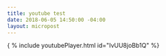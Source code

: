 ```yaml
---
title: youtube test
date: 2018-06-05 14:50:00 -04:00
layout: micropost
---
```


{ % include youtubePlayer.html id="IvUU8joBb1Q" %}